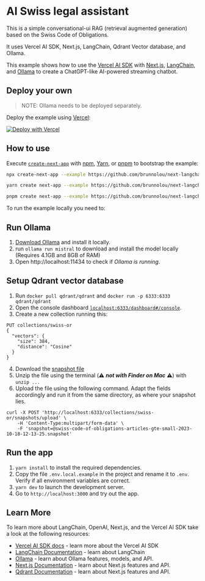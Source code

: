 # AI Swiss legal assistant

This is a simple conversational-ui RAG (retrieval augmented generation) based on the Swiss Code of Obligations.

It uses Vercel AI SDK, Next.js, LangChain, Qdrant Vector database, and Ollama.

This example shows how to use the [Vercel AI SDK](https://sdk.vercel.ai/docs) with [Next.js](https://nextjs.org/), [LangChain](https://js.langchain.com), and [Ollama](https://ollama.ai) to create a ChatGPT-like AI-powered streaming chatbot.

## Deploy your own

> NOTE: Ollama needs to be deployed separately.

Deploy the example using [Vercel](https://vercel.com?utm_source=github&utm_medium=readme&utm_campaign=ai-sdk-example):

[![Deploy with Vercel](https://vercel.com/button)](https://vercel.com/new/clone?repository-url=https%3A%2F%2Fgithub.com%2Fvercel%2Fai%2Ftree%2Fmain%2Fexamples%2Fnext-langchain&env=OPENAI_API_KEY&envDescription=OpenAI%20API%20Key&envLink=https%3A%2F%2Fplatform.openai.com%2Faccount%2Fapi-keys&project-name=ai-chat-langchain&repository-name=next-ai-chat-langchain)

## How to use

Execute [`create-next-app`](https://github.com/vercel/next.js/tree/canary/packages/create-next-app) with [npm](https://docs.npmjs.com/cli/init), [Yarn](https://yarnpkg.com/lang/en/docs/cli/create/), or [pnpm](https://pnpm.io) to bootstrap the example:

```bash
npx create-next-app --example https://github.com/brunnolou/next-langchain-rag-ollama
```

```bash
yarn create next-app --example https://github.com/brunnolou/next-langchain-rag-ollama
```

```bash
pnpm create next-app --example https://github.com/brunnolou/next-langchain-rag-ollama
```

To run the example locally you need to:

## Run Ollama

1. [Download Ollama](https://ollama.ai/download) and install it locally.
2. run `ollama run mistral` to download and install the model locally (Requires 4.1GB and 8GB of RAM)
3. Open http://localhost:11434 to check if _Ollama is running_.

## Setup Qdrant vector database

1. Run `docker pull qdrant/qdrant` and `docker run -p 6333:6333 qdrant/qdrant`
2. Open the console dashboard [`localhost:6333/dashboard#/console`](http://localhost:6333/dashboard#/console).
3. Create a new collection running this:

```
PUT collections/swiss-or
{
  "vectors": {
    "size": 384,
    "distance": "Cosine"
  }
}
```

4. Download the [snapshot file](https://huggingface.co/datasets/brunnolou/swiss-code-of-obligations/resolve/main/swiss-code-of-obligations-articles-gte-small-2023-10-18-12-13-25_qdrant-v1-6-1.snapshot.zip)
5. Unzip the file using the terminal (⚠️ **_not with Finder on Mac_** ⚠️) with `unzip ...`
6. Upload the file using the following command. Adapt the fields accordingly and run it from the same directory, as where your snapshot lies.

```
curl -X POST 'http://localhost:6333/collections/swiss-or/snapshots/upload' \
    -H 'Content-Type:multipart/form-data' \
    -F 'snapshot=@swiss-code-of-obligations-articles-gte-small-2023-10-18-12-13-25.snapshot'
```

## Run the app

1. `yarn install` to install the required dependencies.
2. Copy the file `.env.local.example` in the project and rename it to `.env`. Verify if all environment variables are correct.
3. `yarn dev` to launch the development server.
4. Go to `http://localhost:3000` and try out the app.

## Learn More

To learn more about LangChain, OpenAI, Next.js, and the Vercel AI SDK take a look at the following resources:

- [Vercel AI SDK docs](https://sdk.vercel.ai/docs) - learn more about the Vercel AI SDK
- [LangChain Documentation](https://js.langchain.com/docs) - learn about LangChain
- [Ollama](https://ollama.ai) - learn about Ollama features, models, and API.
- [Next.js Documentation](https://nextjs.org/docs) - learn about Next.js features and API.
- [Qdrant Documentation](https://qdrant.tech/documentation/) - learn about Next.js features and API.
